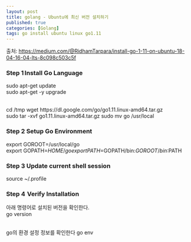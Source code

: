 ```yaml
---
layout: post
title: golang - Ubuntu에 최신 버전 설치하기
published: true
categories: [Golang]
tags: go install ubuntu linux go1.11 
---
```

출처: https://medium.com/@RidhamTarpara/install-go-1-11-on-ubuntu-18-04-16-04-lts-8c098c503c5f
  
### Step 1  Install Go Language  
sudo apt-get update  
sudo apt-get -y upgrade  
  
</br>  
cd /tmp  
wget https://dl.google.com/go/go1.11.linux-amd64.tar.gz  
  
</br>  
sudo tar -xvf go1.11.linux-amd64.tar.gz  
sudo mv go /usr/local  
  
  
### Step 2 Setup Go Environment  
export GOROOT=/usr/local/go  
export GOPATH=$HOME/go  
export PATH=$GOPATH/bin:$GOROOT/bin:$PATH  
  
  
### Step 3 Update current shell session
source ~/.profile  
  
  
### Step 4  Verify Installation
아래 명령어로 설치된 버전을 확인한다.  
go version  
  
</br>
go의 환경 설정 정보를 확인한다  
go env  
  